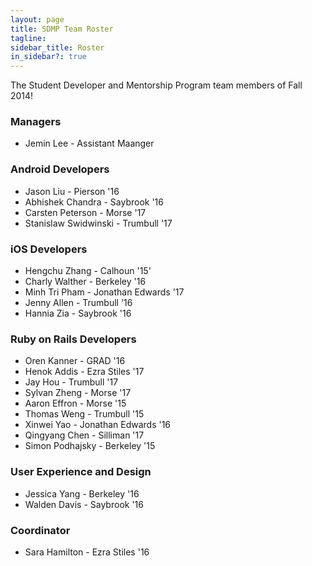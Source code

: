 ```yaml
---
layout: page
title: SDMP Team Roster
tagline:
sidebar_title: Roster
in_sidebar?: true
---
```


The Student Developer and Mentorship Program team members of Fall 2014!

### Managers
- Jemin Lee - Assistant Maanger

### Android Developers
- Jason Liu - Pierson '16
- Abhishek Chandra - Saybrook '16
- Carsten Peterson - Morse '17
- Stanislaw Swidwinski - Trumbull '17

### iOS Developers
- Hengchu Zhang - Calhoun '15'
- Charly Walther - Berkeley '16
- Minh Tri Pham - Jonathan Edwards '17
- Jenny Allen - Trumbull '16
- Hannia Zia - Saybrook '16

### Ruby on Rails Developers
- Oren Kanner - GRAD '16
- Henok Addis - Ezra Stiles '17
- Jay Hou - Trumbull '17
- Sylvan Zheng - Morse '17
- Aaron Effron - Morse '15
- Thomas Weng - Trumbull '15
- Xinwei Yao - Jonathan Edwards '16
- Qingyang Chen - Silliman '17
- Simon Podhajsky - Berkeley '15

### User Experience and Design
- Jessica Yang - Berkeley '16
- Walden Davis - Saybrook '16

### Coordinator
- Sara Hamilton - Ezra Stiles '16

